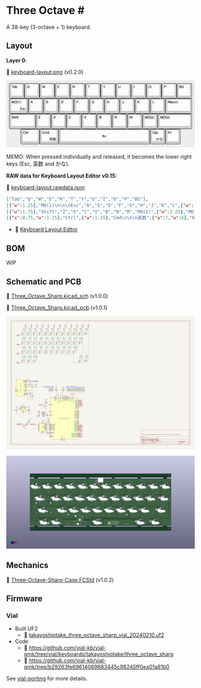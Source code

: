 # Three Octave \#

A 38-key (3-octave + 1) keyboard.

## Layout

**Layer 0**:

📄 [keyboard-layout.png](layout/keyboard-layout.png) (v0.2.0)

![keyboard layout](layout/keyboard-layout.png)

MEMO: When pressed individually and released, it becomes the lower right keys (Esc, 英数 and かな).

**RAW data for Keyboard Layout Editor v0.15:**

📄 [keyboard-layout.rawdata.json](layout/keyboard-layout.rawdata.json)

```json
["Tab","Q","W","E","R","T","Y","U","I","O","P","BS"],
[{"w":1.25},"MO(1)\n\n\nEsc","A","S","D","F","G","H","J","K","L",{"w":1.75},"Return"],
[{"w":1.75},"Shift","Z","X","C","V","B","N","M","MO(2)",{"w":2.25},"MO(3)"],
[{"x":0.75,"w":1.25},"Ctrl",{"w":1.25},"Cmd\n\n\n英数",{"a":7,"w":6},"6u",{"a":4},"Opt\n\n\nかな","Fn"]
```

- 🔗 [Keyboard Layout Editor](http://www.keyboard-layout-editor.com/)

## BOM

WIP

## Schematic and PCB

📄 [Three_Octave_Sharp.kicad_sch](electronics/Three_Octave_Sharp/Three_Octave_Sharp.kicad_sch) (v1.0.0)

📄 [Three_Octave_Sharp.kicad_pcb](electronics/Three_Octave_Sharp/Three_Octave_Sharp.kicad_pcb) (v1.0.1)

![schematic svg](assets/schematic.svg)

![pcb png](assets/pcb.png)

## Mechanics

📄 [Three-Octave-Sharp-Case.FCStd](mechanics/Three-Octave-Sharp-Case.FCStd) (v1.0.2)

## Firmware

### Vial

- Built UF2
    - 📄 [takayoshiotake_three_octave_sharp_vial_20240210.uf2](vial-bin/takayoshiotake_three_octave_sharp_vial_20240210.uf2)
- Code
    - 🔗 <https://github.com/vial-kb/vial-qmk/tree/vial/keyboards/takayoshiotake/three_octave_sharp>
    - 🔗 <https://github.com/vial-kb/vial-qmk/tree/b29263fe69614069683445c98245ff0ea01a81b0>

See [vial-porting](vial-porting) for more details.
